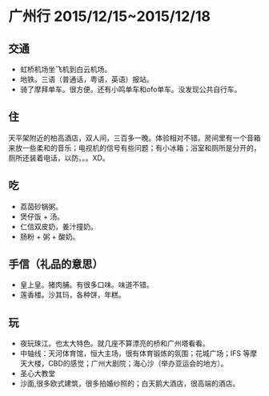 # 广州行 2015/12/15~2015/12/18
## 交通
* 虹桥机场坐飞机到白云机场。
* 地铁。三语（普通话，粤语，英语）报站。
* 骑了摩拜单车。很方便。还有小鸣单车和ofo单车。没发现公共自行车。

## 住
天平架附近的柏高酒店，双人间，三百多一晚。体验相对不错。房间里有一个音箱来放一些柔和的音乐；电视机的信号有些问题；有小冰箱；浴室和厕所是分开的，厕所还装着电话，以防。。。XD。

## 吃
* 荔茵砂锅粥。
* 煲仔饭 + 汤。
* 仁信双皮奶，姜汁撞奶。
* 肠粉 + 粥 + 酸奶。

## 手信（礼品的意思）
* 皇上皇。猪肉脯。有很多口味。味道不错。
* 莲香楼。沙其玛，各种饼，年糕。

## 玩
* 夜玩珠江。也太大特色。就几座不算漂亮的桥和广州塔看看。
* 中轴线：天河体育馆，恒大主场，很有体育锻炼的氛围；花城广场；IFS 等摩天大楼，CBD的感觉；广州大剧院；海心沙（举办亚运会的地方）。
* 圣心大教堂
* 沙面,很多欧式建筑，很多拍婚纱照的；白天鹅大酒店，很高端的酒店。





